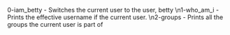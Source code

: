 0-iam_betty - Switches the current user to the user, betty 
\n1-who_am_i - Prints the effective username if the current user.
\n2-groups - Prints all the groups the current user is part of
